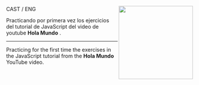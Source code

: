 CAST / ENG
<img align="right" src="https://cibercom.es/wp-content/uploads/2018/12/giphy-2.gif" width="200" />

Practicando por primera vez los ejercicios del tutorial de JavaScript del video de youtube <strong>Hola Mundo</strong> .

-----------------------------------------------------------------------------------------------------------------------------------------------------------------------------------------------------------------------------------------------------------------

Practicing for the first time the exercises in the JavaScript tutorial from the <strong>Hola Mundo</strong> YouTube video.

